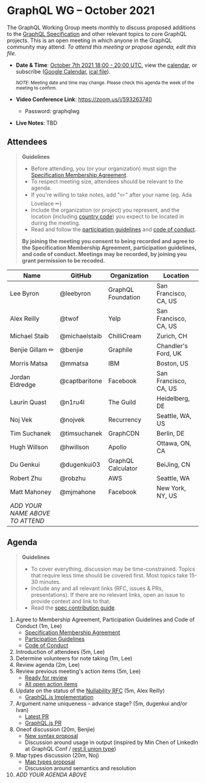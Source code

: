 # GraphQL WG – October 2021

The GraphQL Working Group meets monthly to discuss proposed additions to the
[GraphQL Specification](https://github.com/graphql/graphql-spec) and other
relevant topics to core GraphQL projects. This is an open meeting in which
anyone in the GraphQL community may attend. *To attend this meeting or propose
agenda, edit this file.*

- **Date & Time**: [October 7th 2021 18:00 - 20:00 UTC](https://www.timeanddate.com/worldclock/meetingdetails.html?year=2021&month=10&day=7&hour=18&min=0&sec=0&p1=224&p2=179&p3=136&p4=268&p5=367&p6=438&p7=240&iv=0), view the [calendar](https://calendar.google.com/calendar/embed?src=linuxfoundation.org_ik79t9uuj2p32i3r203dgv5mo8%40group.calendar.google.com), or subscribe ([Google Calendar](https://calendar.google.com/calendar?cid=bGludXhmb3VuZGF0aW9uLm9yZ19pazc5dDl1dWoycDMyaTNyMjAzZGd2NW1vOEBncm91cC5jYWxlbmRhci5nb29nbGUuY29t), [ical file](https://calendar.google.com/calendar/ical/linuxfoundation.org_ik79t9uuj2p32i3r203dgv5mo8%40group.calendar.google.com/public/basic.ics)).

  <small>*NOTE:* Meeting date and time may change. Please check this agenda the week of the meeting to confirm.</small>
- **Video Conference Link**: https://zoom.us/j/593263740
  - Password: graphqlwg
- **Live Notes**: TBD


## Attendees

> **Guidelines**
> - Before attending, you (or your organization) must sign the [Specification Membership Agreement](https://github.com/graphql/foundation).
> - To respect meeting size, attendees should be relevant to the agenda.
> - If you're willing to take notes, add "✏️" after your name (eg. Ada Lovelace ✏)
> - Include the organization (or project) you represent, and the location (including [country code](https://en.wikipedia.org/wiki/List_of_ISO_3166_country_codes#Current_ISO_3166_country_codes)) you expect to be located in during the meeting.
> - Read and follow the [participation guidelines](https://github.com/graphql/graphql-wg#participation-guidelines) and [code of conduct](https://github.com/graphql/foundation/blob/master/CODE-OF-CONDUCT.md).
>
> **By joining the meeting you consent to being recorded and agree to the Specification Membership Agreement, participation guidelines, and code of conduct. Meetings may be recorded, by joining you grant permission to be recoded.**

| Name               | GitHub          | Organization       | Location
| ------------------ | --------------- | ------------------ | ------------------
| Lee Byron          | @leebyron       | GraphQL Foundation | San Francisco, CA, US
| Alex Reilly        | @twof           | Yelp               | San Francisco, CA, US 
| Michael Staib      | @michaelstaib   | ChilliCream        | Zurich, CH
| Benjie Gillam ✏    | @benjie         | Graphile           | Chandler's Ford, UK
| Morris Matsa       | @mmatsa         | IBM                | Boston, US
| Jordan Eldredge    | @captbaritone   | Facebook           | San Francisco, CA, US
| Laurin Quast       | @n1ru4l         | The Guild          | Heidelberg, DE
| Noj Vek            | @nojvek         | Recurrency         | Seattle, WA, US
| Tim Suchanek       | @timsuchanek    | GraphCDN           | Berlin, DE
| Hugh Willson       | @hwillson       | Apollo             | Ottawa, ON, CA
| Du Genkui          | @dugenkui03     | GraphQL Calculator | BeiJing, CN
| Robert Zhu         | @robzhu         | AWS                | Seattle, WA
| Matt Mahoney       | @mjmahone       | Facebook           | New York, NY, US
| *ADD YOUR NAME ABOVE TO ATTEND*


## Agenda

> **Guidelines**
> - To cover everything, discussion may be time-constrained. Topics that require less time should be covered first. Most topics take 15-30 minutes.
> - Include any and all relevant links (RFC, issues & PRs, presentations). If there are no relevant links, open an issue to provide context and link to that.
> - Read the [spec contribution guide](https://github.com/graphql/graphql-spec/blob/master/CONTRIBUTING.md).

<!--

Example agenda item:

1. Discuss moving the subscriptions proposal to stage 2 (30m, Lee)
   - [Subscriptions RFC](link.to/the-relevant/pr-or-issue-or-doc)
   - [GraphQL.js PR](github.link/to/the/project/pr)
   - [Another Relevant Link](youre.getting/the-idea.now)

-->

1. Agree to Membership Agreement, Participation Guidelines and Code of Conduct (1m, Lee)
   - [Specification Membership Agreement](https://github.com/graphql/foundation)
   - [Participation Guidelines](https://github.com/graphql/graphql-wg#participation-guidelines)
   - [Code of Conduct](https://github.com/graphql/foundation/blob/master/CODE-OF-CONDUCT.md)
1. Introduction of attendees (5m, Lee)
1. Determine volunteers for note taking (1m, Lee)
1. Review agenda (2m, Lee)
1. Review previous meeting's action items (5m, Lee)
   - [Ready for review](https://github.com/graphql/graphql-wg/issues?q=is%3Aissue+is%3Aopen+label%3A%22Ready+for+review+%F0%9F%99%8C%22+sort%3Aupdated-desc)
   - [All open action items](https://github.com/graphql/graphql-wg/issues?q=is%3Aissue+is%3Aopen+label%3A%22Action+item+%3Aclapper%3A%22+sort%3Aupdated-desc)
1. Update on the status of the [Nullability RFC](https://github.com/graphql/graphql-wg/issues/694) (5m, Alex Reilly)
   - [GraphQL.js Implementation](https://github.com/graphql/graphql-js/pull/3281)
1. Argument name uniqueness - advance stage? (5m, dugenkui and/or Ivan)
   - [Latest PR](https://github.com/graphql/graphql-spec/pull/891)
   - [GraphQL.js PR](https://github.com/graphql/graphql-js/pull/3208)
1. Oneof discussion (20m, Benjie)
   - [New syntax proposal](https://github.com/graphql/graphql-spec/pull/825#issuecomment-931096433)
   - Discussion around usage in output (inspired by Min Chen of LinkedIn at GraphQL Conf / [rest.li union type](https://linkedin.github.io/rest.li/pdl_schema#union-type))
1. Map types discussion (20m, Noj)
   - [Map types proposal](https://github.com/graphql/graphql-spec/pull/888)
   - Discussion around semantics and resolution
1. *ADD YOUR AGENDA ABOVE*
